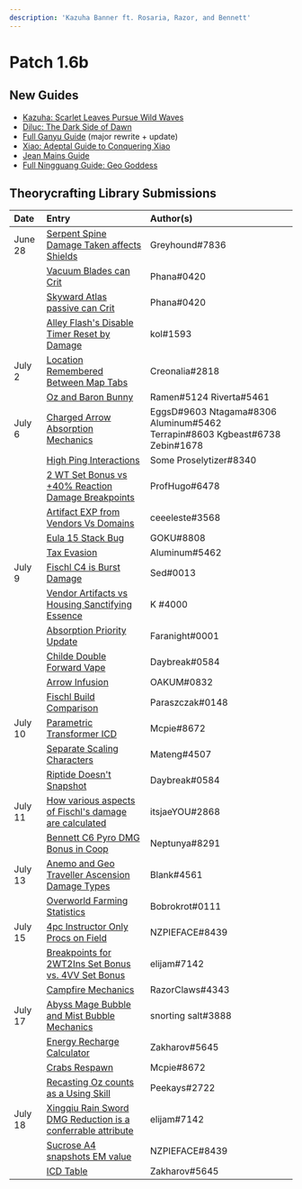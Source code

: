 ```yaml
---
description: 'Kazuha Banner ft. Rosaria, Razor, and Bennett'
---
```


# Patch 1.6b

## New Guides

- [Kazuha: Scarlet Leaves Pursue Wild Waves](https://keqingmains.com/kazuha/)
- [Diluc: The Dark Side of Dawn](https://keqingmains.com/diluc/)
- [Full Ganyu Guide](https://keqingmains.com/ganyu/) (major rewrite + update)
- [Xiao: Adeptal Guide to Conquering Xiao](https://keqingmains.com/xiao/)
- [Jean Mains Guide](https://keqingmains.com/jean/)
- [Full Ningguang Guide: Geo Goddess](https://keqingmains.com/ningguang/)

## Theorycrafting Library Submissions

| Date | Entry | Author\(s\) |
| :--- | :--- | :--- |
| June 28 | [Serpent Spine Damage Taken affects Shields](../evidence/mechanics/equipment/weapons.md#serpent-spine-damage-taken-affects-shields) | Greyhound\#7836 |
|  | [Vacuum Blades can Crit](../evidence/mechanics/equipment/weapons.md#vacuum-blades-can-crit) | Phana\#0420 |
|  | [Skyward Atlas passive can Crit](../evidence/mechanics/equipment/weapons.md#skyward-atlas-effect-can-crit) | Phana\#0420 |
|  | [Alley Flash's Disable Timer Reset by Damage](../evidence/mechanics/equipment/weapons.md#alley-flashs-disable-timer-can-be-reset-by-damage) | kol\#1593 |
| July 2 | [Location Remembered Between Map Tabs](../evidence/mechanics/fluff/overworld.md#location-remembered-between-map-tabs) | Creonalia\#2818 |
|  | [Oz and Baron Bunny](../evidence/characters/electro/fischl.md#oz-and-baron-bunny) | Ramen\#5124 Riverta\#5461 |
| July 6 | [Charged Arrow Absorption Mechanics](../evidence/mechanics/gameplay-mechanics/elemental-absorption.md#charged-arrow-absorption-mechanics) | EggsD\#9603 Ntagama\#8306 Aluminum\#5462 Terrapin\#8603 Kgbeast\#6738 Zebin\#1678 |
|  | [High Ping Interactions](../evidence/mechanics/gameplay-mechanics/bugs.md#high-ping-interactions) | Some Proselytizer\#8340 |
|  | [2 WT Set Bonus vs +40% Reaction Damage Breakpoints](../evidence/mechanics/equipment/artifacts.md#breakpoints-for-2-wt-set-bonus-vs-40-reaction-damage-from-4tf-cw-set-bonus) | ProfHugo\#6478 |
|  | [Artifact EXP from Vendors Vs Domains](../evidence/mechanics/gameplay-mechanics/lifeskills.md#artifact-exp-from-vendors-vs-domains) | ceeeleste\#3568 |
|  | [Eula 15 Stack Bug](../evidence/characters/cryo/eula.md#eula-15-stack-bug) | GOKU\#8808 |
|  | [Tax Evasion](../evidence/mechanics/combat/elemental-reactions/elemental-gauge-theory.md#tax-evasion) | Aluminum\#5462 |
| July 9 | [Fischl C4 is Burst Damage](../evidence/characters/electro/fischl.md#fischl-c4-damage-is-burst-damage) | Sed\#0013 |
|  | [Vendor Artifacts vs Housing Sanctifying Essence](../evidence/mechanics/gameplay-mechanics/lifeskills.md#vendor-artifacts-vs-housing-sanctifying-essence) | K \#4000 |
|  | [Absorption Priority Update](../evidence/mechanics/gameplay-mechanics/elemental-absorption.md#absorption-priority-correction) | Faranight\#0001 |
|  | [Childe Double Forward Vape](../evidence/characters/hydro/tartaglia.md#childe-double-forward-vape) | Daybreak\#0584 |
|  | [Arrow Infusion](../evidence/mechanics/gameplay-mechanics/weapon-infusion.md#arrows-are-self-applied-aura-entities) | OAKUM\#0832 |
|  | [Fischl Build Comparison](../evidence/characters/electro/fischl.md#fischl-build-comparison) | Paraszczak\#0148 |
| July 10 | [Parametric Transformer ICD](../evidence/mechanics/equipment/gadgets/parametric-transformer.md#internal-cooldown) | Mcpie\#8672 |
|  | [Separate Scaling Characters](../evidence/mechanics/gameplay-mechanics/attributes/scaling.md#separate-scaling-characters) | Mateng\#4507 |
|  | [Riptide Doesn't Snapshot](../evidence/characters/hydro/tartaglia.md#riptide-does-not-snapshot) | Daybreak\#0584 |
| July 11 | [How various aspects of Fischl's damage are calculated](../evidence/characters/electro/fischl.md#how-various-aspects-of-fischls-damage-are-calculated) | itsjaeYOU\#2868 |
|  | [Bennett C6 Pyro DMG Bonus in Coop](../evidence/characters/pyro/bennett.md#c6-bennett-pyro-dmg-bonus-in-coop) | Neptunya\#8291 |
| July 13 | [Anemo and Geo Traveller Ascension Damage Types](../evidence/characters/geo/traveler-geo.md#geo-traveler-a4-does-not-count-as-normal-attack) | Blank\#4561 |
|  | [Overworld Farming Statistics](../evidence/mechanics/gameplay-mechanics/lifeskills.md#overworld-farming-statistics) | Bobrokrot\#0111 |
| July 15 | [4pc Instructor Only Procs on Field](../evidence/mechanics/equipment/artifacts.md#4pc-instructor-only-procs-on-field) | NZPIEFACE\#8439 |
|  | [Breakpoints for 2WT2Ins Set Bonus vs. 4VV Set Bonus](../evidence/mechanics/equipment/artifacts.md#breakpoints-for-2wt-2-ins-set-bonus-vs-4vv-set-bonus) | elijam\#7142 |
|  | [Campfire Mechanics](../evidence/mechanics/gameplay-mechanics/lifeskills.md#campfires-act-like-1u-of-pyro-aura) | RazorClaws\#4343 |
| July 17 | [Abyss Mage Bubble and Mist Bubble Mechanics](../evidence/mechanics/enemies/enemy-interactions.md#hydro-abyss-mage-bubble-persists-on-swap) | snorting salt\#3888 |
|  | [Energy Recharge Calculator](../resources/calculators.md#energy-recharge-calculator) | Zakharov\#5645 |
|  | [Crabs Respawn](../mechanics/gameplay-mechanics/lifeskills.md#crabs-respawn) | Mcpie\#8672 |
|  | [Recasting Oz counts as a Using Skill](../evidence/characters/electro/fischl.md#resummoning-oz-while-hes-still-active-counts-as-using-an-elemental-skill) | Peekays\#2722 |
| July 18 | [Xingqiu Rain Sword DMG Reduction is a conferrable attribute](../evidence/characters/hydro/xingqiu.md#xingqiu-rain-sword-dmg-reduction-is-a-conferrable-attribute) | elijam\#7142 |
|  | [Sucrose A4 snapshots EM value](../evidence/characters/anemo/sucrose.md#sucrose-a4-snapshots-em-value) | NZPIEFACE\#8439 |
|  | [ICD Table](../mechanics/combat/elemental-reactions/internal-cooldown-of-elemental-application.md#internal-cooldown-table) | Zakharov\#5645 |

